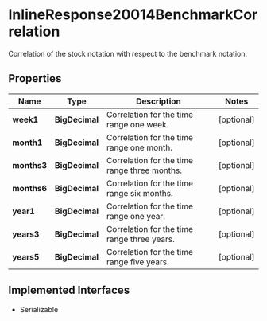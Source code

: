

# InlineResponse20014BenchmarkCorrelation

Correlation of the stock notation with respect to the benchmark notation.

## Properties

Name | Type | Description | Notes
------------ | ------------- | ------------- | -------------
**week1** | **BigDecimal** | Correlation for the time range one week. |  [optional]
**month1** | **BigDecimal** | Correlation for the time range one month. |  [optional]
**months3** | **BigDecimal** | Correlation for the time range three months. |  [optional]
**months6** | **BigDecimal** | Correlation for the time range six months. |  [optional]
**year1** | **BigDecimal** | Correlation for the time range one year. |  [optional]
**years3** | **BigDecimal** | Correlation for the time range three years. |  [optional]
**years5** | **BigDecimal** | Correlation for the time range five years. |  [optional]


## Implemented Interfaces

* Serializable


